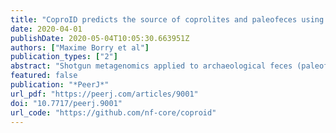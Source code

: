 ```yaml
---
title: "CoproID predicts the source of coprolites and paleofeces using microbiome composition and host DNA content"
date: 2020-04-01
publishDate: 2020-05-04T10:05:30.663951Z
authors: ["Maxime Borry et al"]
publication_types: ["2"]
abstract: "Shotgun metagenomics applied to archaeological feces (paleofeces) can bring new insights into the composition and functions of human and animal gut microbiota from the past. However, paleofeces often undergo physical distortions in archaeological sediments, making their source species difficult to identify on the basis of fecal morphology or microscopic features alone. Here we present a reproducible and scalable pipeline using both host and microbial DNA to infer the host source of fecal material. We apply this pipeline to newly sequenced archaeological specimens and show that we are able to distinguish morphologically similar human and canine paleofeces, as well as non-fecal sediments, from a range of archaeological contexts."
featured: false
publication: "*PeerJ*"
url_pdf: "https://peerj.com/articles/9001"
doi: "10.7717/peerj.9001"
url_code: "https://github.com/nf-core/coproid"
---
```


